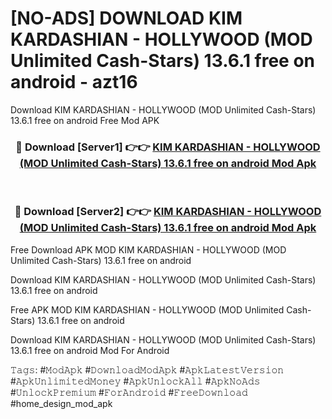 # [NO-ADS] DOWNLOAD KIM KARDASHIAN - HOLLYWOOD (MOD Unlimited Cash-Stars) 13.6.1 free on android - azt16
Download KIM KARDASHIAN - HOLLYWOOD (MOD Unlimited Cash-Stars) 13.6.1 free on android Free Mod APK

<div align="center">
<h3>🔴 Download [Server1] 👉👉 <a href="https://apk-comot.site?title=KIM_KARDASHIAN_-_HOLLYWOOD_(MOD_Unlimited_Cash-Stars)_13.6.1_free_on_android">KIM KARDASHIAN - HOLLYWOOD (MOD Unlimited Cash-Stars) 13.6.1 free on android Mod Apk</a></h3><br>

<h3>🔴 Download [Server2] 👉👉 <a href="https://apk-comot.site?title=KIM_KARDASHIAN_-_HOLLYWOOD_(MOD_Unlimited_Cash-Stars)_13.6.1_free_on_android">KIM KARDASHIAN - HOLLYWOOD (MOD Unlimited Cash-Stars) 13.6.1 free on android Mod Apk</a></h3>
</div>


Free Download APK MOD KIM KARDASHIAN - HOLLYWOOD (MOD Unlimited Cash-Stars) 13.6.1 free on android

Download KIM KARDASHIAN - HOLLYWOOD (MOD Unlimited Cash-Stars) 13.6.1 free on android 

Free APK MOD KIM KARDASHIAN - HOLLYWOOD (MOD Unlimited Cash-Stars) 13.6.1 free on android 

Download KIM KARDASHIAN - HOLLYWOOD (MOD Unlimited Cash-Stars) 13.6.1 free on android Mod For Android

𝚃𝚊𝚐𝚜: #𝙼𝚘𝚍𝙰𝚙𝚔 #𝙳𝚘𝚠𝚗𝚕𝚘𝚊𝚍𝙼𝚘𝚍𝙰𝚙𝚔 #𝙰𝚙𝚔𝙻𝚊𝚝𝚎𝚜𝚝𝚅𝚎𝚛𝚜𝚒𝚘𝚗 #𝙰𝚙𝚔𝚄𝚗𝚕𝚒𝚖𝚒𝚝𝚎𝚍𝙼𝚘𝚗𝚎𝚢 #𝙰𝚙𝚔𝚄𝚗𝚕𝚘𝚌𝚔𝙰𝚕𝚕 #𝙰𝚙𝚔𝙽𝚘𝙰𝚍𝚜 #𝚄𝚗𝚕𝚘𝚌𝚔𝙿𝚛𝚎𝚖𝚒𝚞𝚖 #𝙵𝚘𝚛𝙰𝚗𝚍𝚛𝚘𝚒𝚍 #𝙵𝚛𝚎𝚎𝙳𝚘𝚠𝚗𝚕𝚘𝚊𝚍 #home_design_mod_apk